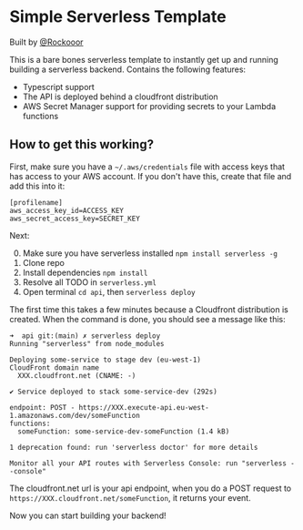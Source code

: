 # Simple Serverless Template

Built by [@Rockooor](https://twitter.com/Rockooor)

This is a bare bones serverless template to instantly get up and running building a serverless backend. Contains the following features:

- Typescript support
- The API is deployed behind a cloudfront distribution
- AWS Secret Manager support for providing secrets to your Lambda functions

## How to get this working?

First, make sure you have a `~/.aws/credentials` file with access keys that has access to your AWS account. If you don't have this, create that file and add this into it:

```
[profilename]
aws_access_key_id=ACCESS_KEY
aws_secret_access_key=SECRET_KEY
```

Next:

0. Make sure you have serverless installed `npm install serverless -g`
1. Clone repo
2. Install dependencies `npm install`
3. Resolve all TODO in `serverless.yml`
4. Open terminal `cd api`, then `serverless deploy`

The first time this takes a few minutes because a Cloudfront distribution is created. When the command is done, you should see a message like this:

```
➜  api git:(main) ✗ serverless deploy
Running "serverless" from node_modules

Deploying some-service to stage dev (eu-west-1)
CloudFront domain name
  XXX.cloudfront.net (CNAME: -)

✔ Service deployed to stack some-service-dev (292s)

endpoint: POST - https://XXX.execute-api.eu-west-1.amazonaws.com/dev/someFunction
functions:
  someFunction: some-service-dev-someFunction (1.4 kB)

1 deprecation found: run 'serverless doctor' for more details

Monitor all your API routes with Serverless Console: run "serverless --console"
```

The cloudfront.net url is your api endpoint, when you do a POST request to `https://XXX.cloudfront.net/someFunction`, it returns your event.

Now you can start building your backend!
